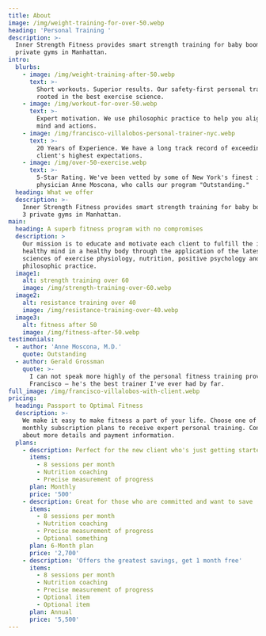 ```yaml
---
title: About
image: /img/weight-training-for-over-50.webp
heading: 'Personal Training '
description: >-
  Inner Strength Fitness provides smart strength training for baby boomers at 3
  private gyms in Manhattan.
intro:
  blurbs:
    - image: /img/weight-training-after-50.webp
      text: >-
        Short workouts. Superior results. Our safety-first personal training is
        rooted in the best exercise science.
    - image: /img/workout-for-over-50.webp
      text: >-
        Expert motivation. We use philosophic practice to help you align your
        mind and actions.
    - image: /img/francisco-villalobos-personal-trainer-nyc.webp
      text: >-
        20 Years of Experience. We have a long track record of exceeding our
        client's highest expectations.
    - image: /img/over-50-exercise.webp
      text: >-
        5-Star Rating. We've been vetted by some of New York's finest including
        physician Anne Moscona, who calls our program "Outstanding."
  heading: What we offer
  description: >-
    Inner Strength Fitness provides smart strength training for baby boomers at
    3 private gyms in Manhattan.
main:
  heading: A superb fitness program with no compromises
  description: >
    Our mission is to educate and motivate each client to fulfill the ideal of a
    healthy mind in a healthy body through the application of the latest in the
    sciences of exercise physiology, nutrition, positive psychology and
    philosophic practice.
  image1:
    alt: strength training over 60
    image: /img/strength-training-over-60.webp
  image2:
    alt: resistance training over 40
    image: /img/resistance-training-over-40.webp
  image3:
    alt: fitness after 50
    image: /img/fitness-after-50.webp
testimonials:
  - author: 'Anne Moscona, M.D.'
    quote: Outstanding
  - author: Gerald Grossman
    quote: >-
      I can not speak more highly of the personal fitness training provided by
      Francisco – he's the best trainer I've ever had by far.
full_image: /img/francisco-villalobos-with-client.webp
pricing:
  heading: Passport to Optimal Fitness
  description: >-
    We make it easy to make fitness a part of your life. Choose one of our
    monthly subscription plans to receive expert personal training. Contact us
    about more details and payment information.
  plans:
    - description: Perfect for the new client who's just getting started
      items:
        - 8 sessions per month
        - Nutrition coaching
        - Precise measurement of progress
      plan: Monthly
      price: '500'
    - description: Great for those who are committed and want to save
      items:
        - 8 sessions per month
        - Nutrition coaching
        - Precise measurement of progress
        - Optional something
      plan: 6-Month plan
      price: '2,700'
    - description: 'Offers the greatest savings, get 1 month free'
      items:
        - 8 sessions per month
        - Nutrition coaching
        - Precise measurement of progress
        - Optional item
        - Optional item
      plan: Annual
      price: '5,500'
---
```


